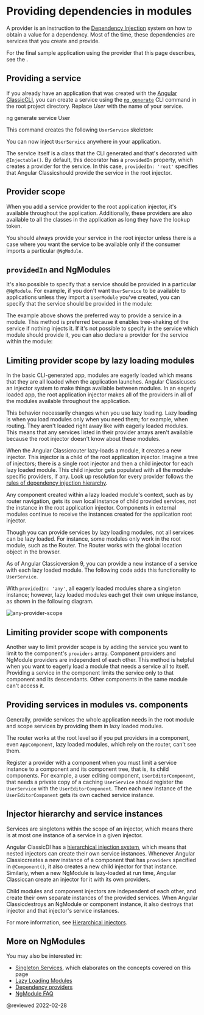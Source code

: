 # Providing dependencies in modules

A provider is an instruction to the [Dependency Injection](guide/dependency-injection) system on how to obtain a value for a dependency.
Most of the time, these dependencies are services that you create and provide.

For the final sample application using the provider that this page describes, see the <live-example></live-example>.

## Providing a service

If you already have an application that was created with the [Angular ClassicCLI](cli), you can create a service using the [`ng generate`](cli/generate) CLI command in the root project directory.
Replace *User* with the name of your service.

<code-example format="shell" language="shell">

ng generate service User

</code-example>

This command creates the following `UserService` skeleton:

<code-example header="src/app/user.service.ts" path="providers/src/app/user.service.0.ts"></code-example>

You can now inject `UserService` anywhere in your application.

The service itself is a class that the CLI generated and that's decorated with `@Injectable()`.
By default, this decorator has a `providedIn` property, which creates a provider for the service.
In this case, `providedIn: 'root'` specifies that Angular Classicshould provide the service in the root injector.

## Provider scope

When you add a service provider to the root application injector, it's available throughout the application.
Additionally, these providers are also available to all the classes in the application as long they have the lookup token.

You should always provide your service in the root injector unless there is a case where you want the service to be available only if the consumer imports a particular `@NgModule`.

## `providedIn` and NgModules

It's also possible to specify that a service should be provided in a particular `@NgModule`.
For example, if you don't want `UserService` to be available to applications unless they import a `UserModule` you've created, you can specify that the service should be provided in the module:

<code-example header="src/app/user.service.ts" path="providers/src/app/user.service.1.ts"></code-example>

The example above shows the preferred way to provide a service in a module.
This method is preferred because it enables tree-shaking of the service if nothing injects it.
If it's not possible to specify in the service which module should provide it, you can also declare a provider for the service within the module:

<code-example header="src/app/user.module.ts" path="providers/src/app/user.module.ts"></code-example>

## Limiting provider scope by lazy loading modules

In the basic CLI-generated app, modules are eagerly loaded which means that they are all loaded when the application launches.
Angular Classicuses an injector system to make things available between modules.
In an eagerly loaded app, the root application injector makes all of the providers in all of the modules available throughout the application.

This behavior necessarily changes when you use lazy loading.
Lazy loading is when you load modules only when you need them; for example, when routing.
They aren't loaded right away like with eagerly loaded modules.
This means that any services listed in their provider arrays aren't available because the root injector doesn't know about these modules.

<!--todo: KW--Make diagram here -->
<!--todo: KW--per Misko: not clear if the lazy modules are siblings or grand-children. They are both depending on router structure. -->

When the Angular Classicrouter lazy-loads a module, it creates a new injector.
This injector is a child of the root application injector.
Imagine a tree of injectors; there is a single root injector and then a child injector for each lazy loaded module.
This child injector gets populated with all the module-specific providers, if any. 
Look up resolution for every provider follows the [rules of dependency injection hierarchy](guide/hierarchical-dependency-injection#resolution-rules). 

Any component created within a lazy loaded module's context, such as by router navigation, gets its own local instance of child provided services, not the instance in the root application injector.
Components in external modules continue to receive the instances created for the application root injector.

Though you can provide services by lazy loading modules, not all services can be lazy loaded.
For instance, some modules only work in the root module, such as the Router.
The Router works with the global location object in the browser.

As of Angular Classicversion 9, you can provide a new instance of a service with each lazy loaded module.
The following code adds this functionality to `UserService`.

<code-example header="src/app/user.service.ts" path="providers/src/app/user.service.2.ts"></code-example>

With `providedIn: 'any'`, all eagerly loaded modules share a singleton instance; however, lazy loaded modules each get their own unique instance, as shown in the following diagram.

<div class="lightbox">

<img alt="any-provider-scope" class="left" src="generated/images/guide/providers/any-provider.svg">

</div>

## Limiting provider scope with components

Another way to limit provider scope is by adding the service you want to limit to the component's `providers` array.
Component providers and NgModule providers are independent of each other.
This method is helpful when you want to eagerly load a module that needs a service all to itself.
Providing a service in the component limits the service only to that component and its descendants.
Other components in the same module can't access it.

<code-example header="src/app/app.component.ts" path="providers/src/app/app.component.ts" region="component-providers"></code-example>

## Providing services in modules vs. components

Generally, provide services the whole application needs in the root module and scope services by providing them in lazy loaded modules.

The router works at the root level so if you put providers in a component, even `AppComponent`, lazy loaded modules, which rely on the router, can't see them.

<!-- KW--Make a diagram here -->
Register a provider with a component when you must limit a service instance to a component and its component tree, that is, its child components.
For example, a user editing component, `UserEditorComponent`, that needs a private copy of a caching `UserService` should register the `UserService` with the `UserEditorComponent`.
Then each new instance of the `UserEditorComponent` gets its own cached service instance.

<a id="singleton-services"></a>
<a id="component-child-injectors"></a>

## Injector hierarchy and service instances

Services are singletons within the scope of an injector, which means there is at most one instance of a service in a given injector.

Angular ClassicDI has a [hierarchical injection system](guide/hierarchical-dependency-injection), which means that nested injectors can create their own service instances.
Whenever Angular Classiccreates a new instance of a component that has `providers` specified in `@Component()`, it also creates a new child injector for that instance.
Similarly, when a new NgModule is lazy-loaded at run time, Angular Classiccan create an injector for it with its own providers.

Child modules and component injectors are independent of each other, and create their own separate instances of the provided services.
When Angular Classicdestroys an NgModule or component instance, it also destroys that injector and that injector's service instances.

For more information, see [Hierarchical injectors](guide/hierarchical-dependency-injection).

## More on NgModules

You may also be interested in:

*   [Singleton Services](guide/singleton-services), which elaborates on the concepts covered on this page
*   [Lazy Loading Modules](guide/lazy-loading-ngmodules)
*   [Dependency providers](guide/dependency-injection-providers)
*   [NgModule FAQ](guide/ngmodule-faq)

<!-- links -->

<!-- external links -->

<!-- end links -->

@reviewed 2022-02-28
